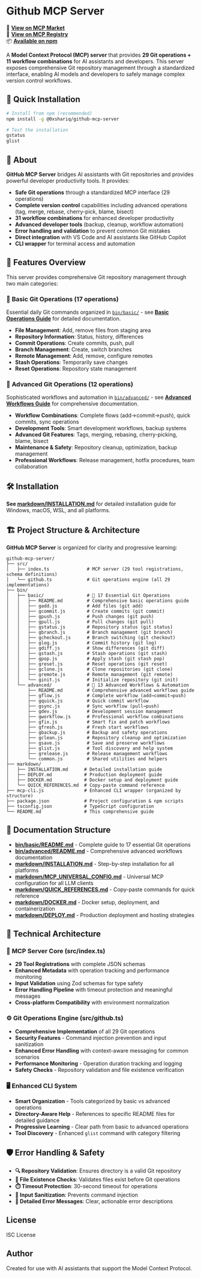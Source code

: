 # Github MCP Server

🔗 **[View on MCP Market](https://mcpmarket.com/server/github-git-assistant)**
<br />
🔗 **[View on MCP Registry](https://mcp.so/server/github-mcp-server/Sharique%20Chaudhary)**
<br />
📦 **[Available on npm](https://www.npmjs.com/package/@0xshariq/github-mcp-server)**

A **Model Context Protocol (MCP) server** that provides **29 Git operations + 11 workflow combinations** for AI assistants and developers. This server exposes comprehensive Git repository management through a standardized interface, enabling AI models and developers to safely manage complex version control workflows.

## 🚀 Quick Installation

```bash
# Install from npm (recommended)
npm install -g @0xshariq/github-mcp-server

# Test the installation
gstatus
glist
```

## 🎯 About

**GitHub MCP Server** bridges AI assistants with Git repositories and provides powerful developer productivity tools. It provides:

- **Safe Git operations** through a standardized MCP interface (29 operations)
- **Complete version control** capabilities including advanced operations (tag, merge, rebase, cherry-pick, blame, bisect)
- **31 workflow combinations** for enhanced developer productivity
- **Advanced developer tools** (backup, cleanup, workflow automation)
- **Error handling and validation** to prevent common Git mistakes
- **Direct integration** with VS Code and AI assistants like GitHub Copilot
- **CLI wrapper** for terminal access and automation

## 🚀 Features Overview

This server provides comprehensive Git repository management through two main categories:

### 📁 **Basic Git Operations** (17 operations)

Essential daily Git commands organized in [`bin/basic/`](bin/basic/) - see **[Basic Operations Guide](bin/basic/README.md)** for detailed documentation.

- **File Management**: Add, remove files from staging area
- **Repository Information**: Status, history, differences
- **Commit Operations**: Create commits, push, pull
- **Branch Management**: Create, switch branches
- **Remote Management**: Add, remove, configure remotes
- **Stash Operations**: Temporarily save changes
- **Reset Operations**: Repository state management

### 🚀 **Advanced Git Operations** (12 operations)

Sophisticated workflows and automation in [`bin/advanced/`](bin/advanced/) - see **[Advanced Workflows Guide](bin/advanced/README.md)** for comprehensive documentation.

- **Workflow Combinations**: Complete flows (add→commit→push), quick commits, sync operations
- **Development Tools**: Smart development workflows, backup systems
- **Advanced Git Features**: Tags, merging, rebasing, cherry-picking, blame, bisect
- **Maintenance & Safety**: Repository cleanup, optimization, backup management
- **Professional Workflows**: Release management, hotfix procedures, team collaboration

## 🛠️ Installation

**See [markdown/INSTALLATION.md](markdown/INSTALLATION.md)** for detailed installation guide for Windows, macOS, WSL, and all platforms.

## 🏗️ Project Structure & Architecture

**GitHub MCP Server** is organized for clarity and progressive learning:

```
github-mcp-server/
├── src/
│   ├── index.ts              # MCP server (29 tool registrations, schema definitions)
│   └── github.ts             # Git operations engine (all 29 implementations)
├── bin/
│   ├── basic/                # 📁 17 Essential Git Operations
│   │   ├── README.md         # Comprehensive basic operations guide
│   │   ├── gadd.js           # Add files (git add)
│   │   ├── gcommit.js        # Create commits (git commit)
│   │   ├── gpush.js          # Push changes (git push)
│   │   ├── gpull.js          # Pull changes (git pull)
│   │   ├── gstatus.js        # Repository status (git status)
│   │   ├── gbranch.js        # Branch management (git branch)
│   │   ├── gcheckout.js      # Branch switching (git checkout)
│   │   ├── glog.js           # Commit history (git log)
│   │   ├── gdiff.js          # Show differences (git diff)
│   │   ├── gstash.js         # Stash operations (git stash)
│   │   ├── gpop.js           # Apply stash (git stash pop)
│   │   ├── greset.js         # Reset operations (git reset)
│   │   ├── gclone.js         # Clone repositories (git clone)
│   │   ├── gremote.js        # Remote management (git remote)
│   │   └── ginit.js          # Initialize repository (git init)
│   └── advanced/             # 🚀 13 Advanced Workflows & Automation
│       ├── README.md         # Comprehensive advanced workflows guide
│       ├── gflow.js          # Complete workflow (add→commit→push)
│       ├── gquick.js         # Quick commit workflow
│       ├── gsync.js          # Sync workflow (pull→push)
│       ├── gdev.js           # Development session management
│       ├── gworkflow.js      # Professional workflow combinations
│       ├── gfix.js           # Smart fix and patch workflows
│       ├── gfresh.js         # Fresh start workflows
│       ├── gbackup.js        # Backup and safety operations
│       ├── gclean.js         # Repository cleanup and optimization
│       ├── gsave.js          # Save and preserve workflows
│       ├── glist.js          # Tool discovery and help system
│       ├── grelease.js       # Release management workflows
│       └── common.js         # Shared utilities and helpers
├── markdown/
│   ├── INSTALLATION.md      # Detailed installation guide
│   ├── DEPLOY.md            # Production deployment guide
│   ├── DOCKER.md            # Docker setup and deployment guide
│   └── QUICK_REFERENCES.md  # Copy-paste command reference
├── mcp-cli.js               # Enhanced CLI wrapper (organized by structure)
├── package.json             # Project configuration & npm scripts
├── tsconfig.json            # TypeScript configuration
└── README.md                # This comprehensive guide
```

## 📖 Documentation Structure

- **[bin/basic/README.md](bin/basic/README.md)** - Complete guide to 17 essential Git operations
- **[bin/advanced/README.md](bin/advanced/README.md)** - Comprehensive advanced workflows documentation
- **[markdown/INSTALLATION.md](markdown/INSTALLATION.md)** - Step-by-step installation for all platforms
- **[markdown/MCP_UNIVERSAL_CONFIG.md](markdown/MCP_UNIVERSAL_CONFIG.md)** - Universal MCP configuration for all LLM clients
- **[markdown/QUICK_REFERENCES.md](markdown/QUICK_REFERENCES.md)** - Copy-paste commands for quick reference
- **[markdown/DOCKER.md](markdown/DOCKER.md)** - Docker setup, deployment, and containerization
- **[markdown/DEPLOY.md](markdown/DEPLOY.md)** - Production deployment and hosting strategies

## 🔧 Technical Architecture

### 📡 **MCP Server Core** (src/index.ts)

- **29 Tool Registrations** with complete JSON schemas
- **Enhanced Metadata** with operation tracking and performance monitoring
- **Input Validation** using Zod schemas for type safety
- **Error Handling Pipeline** with timeout protection and meaningful messages
- **Cross-platform Compatibility** with environment normalization

### ⚙️ **Git Operations Engine** (src/github.ts)

- **Comprehensive Implementation** of all 29 Git operations
- **Security Features** - Command injection prevention and input sanitization
- **Enhanced Error Handling** with context-aware messaging for common scenarios
- **Performance Monitoring** - Operation duration tracking and logging
- **Safety Checks** - Repository validation and file existence verification

### 🖥️ **Enhanced CLI System**

- **Smart Organization** - Tools categorized by basic vs advanced operations
- **Directory-Aware Help** - References to specific README files for detailed guidance
- **Progressive Learning** - Clear path from basic to advanced operations
- **Tool Discovery** - Enhanced `glist` command with category filtering

## 🛡️ Error Handling & Safety

- **🔍 Repository Validation**: Ensures directory is a valid Git repository
- **📁 File Existence Checks**: Validates files exist before Git operations
- **⏱️ Timeout Protection**: 30-second timeout for operations
- **🚫 Input Sanitization**: Prevents command injection
- **📝 Detailed Error Messages**: Clear, actionable error descriptions

## License

ISC License

## Author

Created for use with AI assistants that support the Model Context Protocol.
